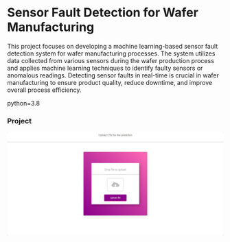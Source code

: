# Sensor Fault Detection for Wafer Manufacturing

This project focuses on developing a machine learning-based sensor fault detection system for wafer manufacturing processes. The system utilizes data collected from various sensors during the wafer production process and applies machine learning techniques to identify faulty sensors or anomalous readings. Detecting sensor faults in real-time is crucial in wafer manufacturing to ensure product quality, reduce downtime, and improve overall process efficiency.

python=3.8

### Project

<img src = "image\screenshot-1736119500615.png">